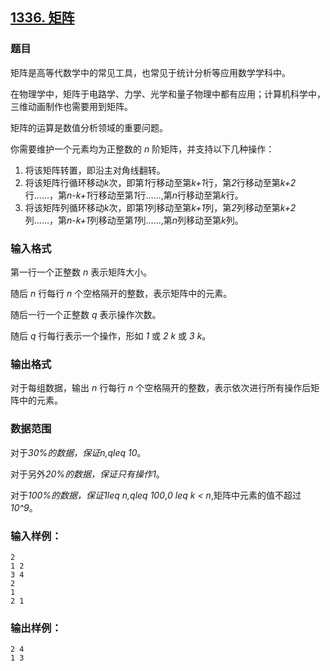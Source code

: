## [1336. 矩阵](https://www.acwing.com/problem/content/1338/)

### 题目

矩阵是高等代数学中的常见工具，也常见于统计分析等应用数学学科中。

在物理学中，矩阵于电路学、力学、光学和量子物理中都有应用；计算机科学中，三维动画制作也需要用到矩阵。

矩阵的运算是数值分析领域的重要问题。

你需要维护一个元素均为正整数的 *n* 阶矩阵，并支持以下几种操作：

1. 将该矩阵转置，即沿主对角线翻转。
2. 将该矩阵行循环移动*k*次，即第*1*行移动至第*k+1*行，第*2*行移动至第*k+2*行……，第*n-k+1*行移动至第*1*行……,第*n*行移动至第*k*行。
3. 将该矩阵列循环移动*k*次，即第*1*列移动至第*k+1*列，第*2*列移动至第*k+2*列……，第*n-k+1*列移动至第*1*列……,第*n*列移动至第*k*列。

### 输入格式

第一行一个正整数 *n* 表示矩阵大小。

随后 *n* 行每行 *n* 个空格隔开的整数，表示矩阵中的元素。

随后一行一个正整数 *q* 表示操作次数。

随后 *q* 行每行表示一个操作，形如 *1* 或 *2* *k* 或 *3* *k*。

### 输出格式

对于每组数据，输出 *n* 行每行 *n* 个空格隔开的整数，表示依次进行所有操作后矩阵中的元素。

### 数据范围

对于*30%*的数据，保证*n,qleq 10*。

对于另外*20%*的数据，保证只有操作*1*。

对于*100%*的数据，保证*1leq n,qleq 100*,*0 leq k < n*,矩阵中元素的值不超过*10^9*。

### 输入样例：

```
2
1 2
3 4
2
1
2 1
```

### 输出样例：

```
2 4
1 3
```
